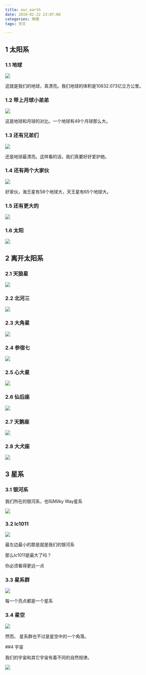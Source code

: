 ```yaml
---
title: our_earth
date: 2019-02-22 23:07:00
categories: 物理
tags: 天文

---
```


## 1 太阳系

### 1.1 地球

![](our-earth/earth.png)

这就是我们的地球，真漂亮。我们地球的体积是10832.073亿立方公里。

### 1.2 带上月球小弟弟

![](our-earth/with_moon.png)

这是地球和月球的对比。一个地球有49个月球那么大。

### 1.3 还有兄弟们

![](our-earth/brothers.png)

还是地球最漂亮。这样看的话，我们真要好好爱护她。

### 1.4 还有两个大家伙

![](our-earth/2_big.png)

好家伙，海王星有58个地球大，天王星有65个地球大。

### 1.5 还有更大的

![](our-earth/木星.png)

### 1.6 太阳

![](our-earth/sun.png)

## 2 离开太阳系

### 2.1 天狼星

![](our-earth/天狼星.png)

### 2.2 北河三

![](our-earth/北河三.png)

### 2.3 大角星

![](our-earth/大角星.png)


### 2.4 参宿七

![](our-earth/参宿七.png)


### 2.5 心大星

![](our-earth/心大星.png)


### 2.6 仙后座

![](our-earth/仙后座.png)

### 2.7 天鹅座

![](our-earth/天鹅座.png)

### 2.8 大犬座

![](our-earth/大犬座.png)


## 3 星系


### 3.1 银河系

我们所在的银河系，也叫Milky Way星系

![](our-earth/银河系.png)


### 3.2 lc1011

![](our-earth/lc1011.png)

最左边最小的那是就是我们的银河系

那么Ic1011是最大了吗？

你必须看得更远一点

### 3.3 星系群

![](our-earth/星系群.png)

每一个亮点都是一个星系

### 3.4 星空

![](our-earth/星空.png)

然而， 星系群也不过是星空中的一个角落。

##4 宇宙

我们的宇宙和其它宇宙有着不同的自然规律。

![](our-earth/宇宙.png)